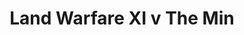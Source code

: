 ---
year: "2003"
serialNumber: "0284" 
game: "Land Warfare XI"
title: "Land Warfare XI v The Min"
gameLocation: ""
gameDate: ""
result: ""
resultType: ""
type: "game"
---